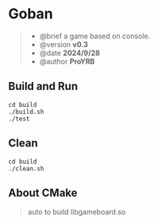 # Goban

> - @brief a game based on console.
> - @version **v0.3**
> - @date **2024/9/28**
> - @author **ProYRB**

## Build and Run

```
cd build
./build.sh
./test
```

## Clean

```
cd build
./clean.sh
```

## About CMake

> auto to build libgameboard.so